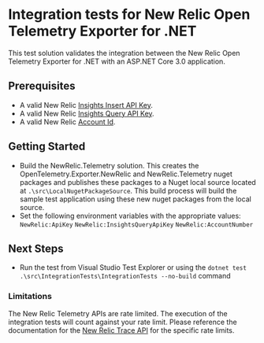 # Integration tests for New Relic Open Telemetry Exporter for .NET

This test solution validates the integration between the New Relic Open Telemetry Exporter for .NET with an ASP.NET Core 3.0 application.

## Prerequisites
* A valid New Relic <a target="_blank" href="https://docs.newrelic.com/docs/insights/insights-data-sources/custom-data/introduction-event-api#register">Insights Insert API Key</a>.
* A valid New Relic <a target="_blank" href="https://docs.newrelic.com/docs/insights/insights-api/get-data/query-insights-event-data-api#register">Insights Query API Key</a>.
* A valid New Relic <a target="_blank" href="https://docs.newrelic.com/docs/accounts/install-new-relic/account-setup/account-id#finding">Account Id</a>.

## Getting Started
* Build the NewRelic.Telemetry solution. This creates the OpenTelemetry.Exporter.NewRelic and NewRelic.Telemetry nuget packages and  publishes these packages to a Nuget local source located at `.\src\LocalNugetPackageSource`. This build process will build the sample test application using these new nuget packages from the local source.
* Set the following environment variables with the appropriate values:
	`NewRelic:ApiKey`
	`NewRelic:InsightsQueryApiKey`
	`NewRelic:AccountNumber`

## Next Steps
* Run the test from Visual Studio Test Explorer or using the `dotnet test .\src\IntegrationTests\IntegrationTests --no-build` command


### Limitations
The New Relic Telemetry APIs are rate limited. The execution of the integration tests will count against your rate limit. Please reference the documentation for the [New Relic Trace API](https://docs.newrelic.com/docs/understand-dependencies/distributed-tracing/trace-api/trace-api-general-requirements-limits) for the specific rate limits.


